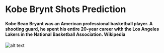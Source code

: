 # Kobe Brynt Shots Prediction
#### Kobe Bean Bryant was an American professional basketball player. A shooting guard, he spent his entire 20-year career with the Los Angeles Lakers in the National Basketball Association. Wikipedia

![alt text](https://www.famefocus.com/wp-content/uploads/2016/04/kobe-bryant-1.jpg)
